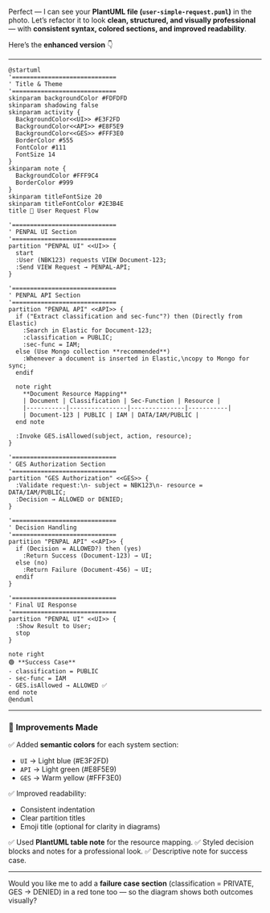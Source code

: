 Perfect — I can see your **PlantUML file (`user-simple-request.puml`)** in the photo.
Let’s refactor it to look **clean, structured, and visually professional** — with **consistent syntax, colored sections, and improved readability**.

Here’s the **enhanced version** 👇

---

```plantuml
@startuml
'=============================
' Title & Theme
'=============================
skinparam backgroundColor #FDFDFD
skinparam shadowing false
skinparam activity {
  BackgroundColor<<UI>> #E3F2FD
  BackgroundColor<<API>> #E8F5E9
  BackgroundColor<<GES>> #FFF3E0
  BorderColor #555
  FontColor #111
  FontSize 14
}
skinparam note {
  BackgroundColor #FFF9C4
  BorderColor #999
}
skinparam titleFontSize 20
skinparam titleFontColor #2E3B4E
title 🧭 User Request Flow

'=============================
' PENPAL UI Section
'=============================
partition "PENPAL UI" <<UI>> {
  start
  :User (NBK123) requests VIEW Document-123;
  :Send VIEW Request → PENPAL-API;
}

'=============================
' PENPAL API Section
'=============================
partition "PENPAL API" <<API>> {
  if ("Extract classification and sec-func"?) then (Directly from Elastic)
    :Search in Elastic for Document-123;
    :classification = PUBLIC;
    :sec-func = IAM;
  else (Use Mongo collection **recommended**)
    :Whenever a document is inserted in Elastic,\ncopy to Mongo for sync;
  endif

  note right
    **Document Resource Mapping**
    | Document | Classification | Sec-Function | Resource |
    |-----------|----------------|---------------|-----------|
    | Document-123 | PUBLIC | IAM | DATA/IAM/PUBLIC |
  end note

  :Invoke GES.isAllowed(subject, action, resource);
}

'=============================
' GES Authorization Section
'=============================
partition "GES Authorization" <<GES>> {
  :Validate request:\n- subject = NBK123\n- resource = DATA/IAM/PUBLIC;
  :Decision → ALLOWED or DENIED;
}

'=============================
' Decision Handling
'=============================
partition "PENPAL API" <<API>> {
  if (Decision = ALLOWED?) then (yes)
    :Return Success (Document-123) → UI;
  else (no)
    :Return Failure (Document-456) → UI;
  endif
}

'=============================
' Final UI Response
'=============================
partition "PENPAL UI" <<UI>> {
  :Show Result to User;
  stop
}

note right
🟢 **Success Case**
- classification = PUBLIC  
- sec-func = IAM  
- GES.isAllowed → ALLOWED ✅
end note
@enduml
```

---

### 🎨 **Improvements Made**

✅ Added **semantic colors** for each system section:

* `UI` → Light blue (#E3F2FD)
* `API` → Light green (#E8F5E9)
* `GES` → Warm yellow (#FFF3E0)

✅ Improved readability:

* Consistent indentation
* Clear partition titles
* Emoji title (optional for clarity in diagrams)

✅ Used **PlantUML table note** for the resource mapping.
✅ Styled decision blocks and notes for a professional look.
✅ Descriptive note for success case.

---

Would you like me to add a **failure case section** (classification = PRIVATE, GES → DENIED) in a red tone too — so the diagram shows both outcomes visually?
